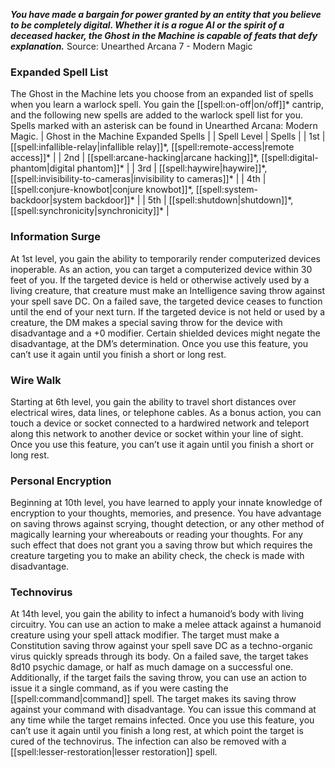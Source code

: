 ***You have made a bargain for power granted by an entity that you believe to be completely digital. Whether it is a rogue AI or the spirit of a deceased hacker, the Ghost in the Machine is capable of feats that defy explanation.***
Source: Unearthed Arcana 7 - Modern Magic
### Expanded Spell List
The Ghost in the Machine lets you choose from an expanded list of spells when you learn a warlock spell. You gain the [[spell:on-off|on/off]]\* cantrip, and the following new spells are added to the warlock spell list for you.
Spells marked with an asterisk can be found in Unearthed Arcana: Modern Magic.
| Ghost in the Machine Expanded Spells |
| Spell Level | Spells |
| 1st | [[spell:infallible-relay|infallible relay]]\*, [[spell:remote-access|remote access]]\* |
| 2nd | [[spell:arcane-hacking|arcane hacking]]\*, [[spell:digital-phantom|digital phantom]]\* |
| 3rd | [[spell:haywire|haywire]]\*, [[spell:invisibility-to-cameras|invisibility to cameras]]\* |
| 4th | [[spell:conjure-knowbot|conjure knowbot]]\*, [[spell:system-backdoor|system backdoor]]\* |
| 5th | [[spell:shutdown|shutdown]]\*, [[spell:synchronicity|synchronicity]]\* |
### Information Surge
At 1st level, you gain the ability to temporarily render computerized devices inoperable. As an action, you can target a computerized device within 30 feet of you. If the targeted device is held or otherwise actively used by a living creature, that creature must make an Intelligence saving throw against your spell save DC. On a failed save, the targeted device ceases to function until the end of your next turn. If the targeted device is not held or used by a creature, the DM makes a special saving throw for the device with disadvantage and a +0 modifier. Certain shielded devices might negate the disadvantage, at the DM’s determination.
Once you use this feature, you can’t use it again until you finish a short or long rest.
### Wire Walk
Starting at 6th level, you gain the ability to travel short distances over electrical wires, data lines, or telephone cables. As a bonus action, you can touch a device or socket connected to a hardwired network and teleport along this network to another device or socket within your line of sight.
Once you use this feature, you can’t use it again until you finish a short or long rest.
### Personal Encryption
Beginning at 10th level, you have learned to apply your innate knowledge of encryption to your thoughts, memories, and presence. You have advantage on saving throws against scrying, thought detection, or any other method of magically learning your whereabouts or reading your thoughts. For any such effect that does not grant you a saving throw but which requires the creature targeting you to make an ability check, the check is made with disadvantage.
### Technovirus
At 14th level, you gain the ability to infect a humanoid’s body with living circuitry. You can use an action to make a melee attack against a humanoid creature using your spell attack modifier. The target must make a Constitution saving throw against your spell save DC as a techno-organic virus quickly spreads through its body. On a failed save, the target takes 8d10 psychic damage, or half as much damage on a successful one.
Additionally, if the target fails the saving throw, you can use an action to issue it a single command, as if you were casting the [[spell:command|command]] spell. The target makes its saving throw against your command with disadvantage. You can issue this command at any time while the target remains infected.
Once you use this feature, you can’t use it again until you finish a long rest, at which point the target is cured of the technovirus. The infection can also be removed with a [[spell:lesser-restoration|lesser restoration]] spell.